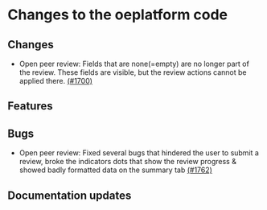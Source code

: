 # Changes to the oeplatform code

## Changes

- Open peer review: Fields that are none(=empty) are no longer part of the review. These fields are visible, but the review actions cannot be applied there. [(#1700)](https://github.com/OpenEnergyPlatform/oeplatform/pull/1700)

## Features

## Bugs

- Open peer review: Fixed several bugs that hindered the user to submit a review, broke the indicators dots that show the review progress & showed badly formatted data on the summary tab [(#1762)](https://github.com/OpenEnergyPlatform/oeplatform/pull/1762)

## Documentation updates
